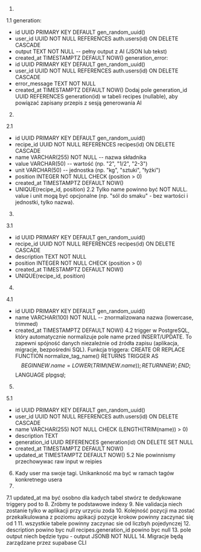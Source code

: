 1.
1.1
generation:
- id UUID PRIMARY KEY DEFAULT gen_random_uuid()
- user_id UUID NOT NULL REFERENCES auth.users(id) ON DELETE CASCADE
- output TEXT NOT NULL -- pełny output z AI (JSON lub tekst)
- created_at TIMESTAMPTZ DEFAULT NOW()
generation_error: 
- id UUID PRIMARY KEY DEFAULT gen_random_uuid()
- user_id UUID NOT NULL REFERENCES auth.users(id) ON DELETE CASCADE
- error_message TEXT NOT NULL
- created_at TIMESTAMPTZ DEFAULT NOW()
Dodaj pole generation_id UUID REFERENCES generation(id) w tabeli recipes (nullable), aby powiązać zapisany przepis z sesją generowania AI
2.
2.1
- id UUID PRIMARY KEY DEFAULT gen_random_uuid()
- recipe_id UUID NOT NULL REFERENCES recipes(id) ON DELETE CASCADE
- name VARCHAR(255) NOT NULL -- nazwa składnika
- value VARCHAR(50) -- wartość (np. "2", "1/2", "2-3")
- unit VARCHAR(50) -- jednostka (np. "kg", "sztuki", "łyżki")
- position INTEGER NOT NULL CHECK (position > 0)
- created_at TIMESTAMPTZ DEFAULT NOW()
- UNIQUE(recipe_id, position)
2.2
Tylko name powinno być NOT NULL. value i unit mogą być opcjonalne (np. "sól do smaku" - bez wartości i jednostki, tylko nazwa).

3.
3.1
- id UUID PRIMARY KEY DEFAULT gen_random_uuid()
- recipe_id UUID NOT NULL REFERENCES recipes(id) ON DELETE CASCADE
- description TEXT NOT NULL
- position INTEGER NOT NULL CHECK (position > 0)
- created_at TIMESTAMPTZ DEFAULT NOW()
- UNIQUE(recipe_id, position)

4. 
4.1
- id UUID PRIMARY KEY DEFAULT gen_random_uuid()
- name VARCHAR(100) NOT NULL -- znormalizowana nazwa (lowercase, trimmed)
- created_at TIMESTAMPTZ DEFAULT NOW()
4.2
trigger w PostgreSQL, który automatycznie normalizuje pole name przed INSERT/UPDATE. To zapewni spójność danych niezależnie od źródła zapisu (aplikacja, migracje, bezpośredni SQL). Funkcja triggera:
CREATE OR REPLACE FUNCTION normalize_tag_name()
RETURNS TRIGGER AS $$
BEGIN
  NEW.name = LOWER(TRIM(NEW.name));
  RETURN NEW;
END;
$$ LANGUAGE plpgsql;

5. 
5.1
- id UUID PRIMARY KEY DEFAULT gen_random_uuid()
- user_id UUID NOT NULL REFERENCES auth.users(id) ON DELETE CASCADE
- name VARCHAR(255) NOT NULL CHECK (LENGTH(TRIM(name)) > 0)
- description TEXT
- generation_id UUID REFERENCES generation(id) ON DELETE SET NULL
- created_at TIMESTAMPTZ DEFAULT NOW()
- updated_at TIMESTAMPTZ DEFAULT NOW()
5.2
Nie powinnismy przechowywac raw input w reipies

6. Kady user ma swoje tagi. Unikankność ma być w ramach tagów konkretnego usera
7.
7.1 updated_at ma być osobno dla kadych tabel stwórz te dedykowane triggery pod to
8. Zróbmy te podstawowe indexy
9. Nie validacja niech zostanie tylko w aplikacji przy urzyciu zoda
10. Kolejność pozycji ma zostać przekalkulowana z poziomu apikacji
pozycje krokow powinny zaczynać się od 1
11. wszystkie tabele powinny zaczynac sie od liczbyh pojedynczej
12. description powino byc null
recipes.generation_id powino byc null
13. pole output niech będzie typu - output JSONB NOT NULL
14. Migracje będą zarządzane przez supabase CLI